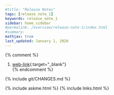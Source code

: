 ```yaml
---
#title: "Release Notes"
tags: [release_note_1]
keywords: release_note_1
sidebar: home_sidebar
#permalink: /overview/release-note-1/index.html
#summary:
mathjax: true
last_updated: January 1, 2020
---
```


{% comment %}
1. [web-link](){:target="_blank"}  
{% endcomment %}
 
{% include git/CHANGES.md %}

{% include askme.html %}
{% include links.html %}
